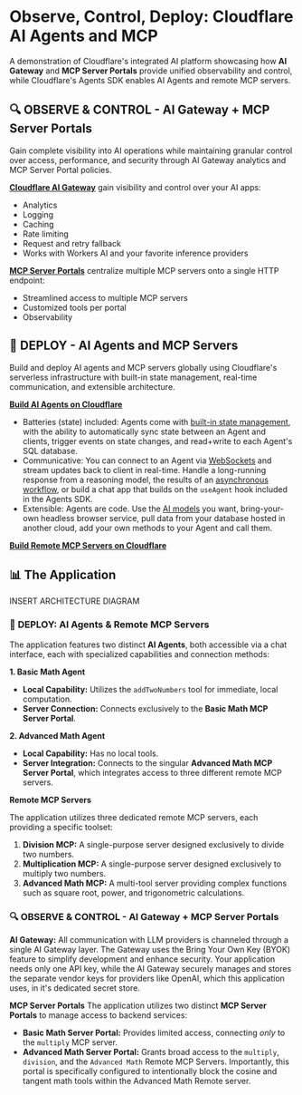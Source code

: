 # Observe, Control, Deploy: Cloudflare AI Agents and MCP

  

A demonstration of Cloudflare's integrated AI platform showcasing how **AI Gateway** and **MCP Server Portals** provide unified observability and control, while Cloudflare's Agents SDK enables AI Agents and remote MCP servers. 

  

## 🔍 **OBSERVE & CONTROL** - AI Gateway + MCP Server Portals

 Gain complete visibility into AI operations while maintaining granular control over access, performance, and security through AI Gateway analytics and MCP Server Portal policies.
 
**[Cloudflare AI Gateway](https://developers.cloudflare.com/ai-gateway/)** gain visibility and control over your AI apps:
- Analytics
- Logging
- Caching
- Rate limiting
- Request and retry fallback
- Works with Workers AI and your favorite inference providers
 

**[MCP Server Portals](https://developers.cloudflare.com/cloudflare-one/access-controls/ai-controls/mcp-portals/)** centralize multiple MCP servers onto a single HTTP endpoint:

-  Streamlined access to multiple MCP servers
-  Customized tools per portal
-  Observability

  

## 🚀 **DEPLOY** - AI Agents and MCP Servers

Build and deploy AI agents and MCP servers globally using Cloudflare's serverless infrastructure with built-in state management, real-time communication, and extensible architecture.

 **[Build AI Agents on Cloudflare](https://agents.cloudflare.com/)**
-   Batteries (state) included: Agents come with  [built-in state management](https://developers.cloudflare.com/agents/api-reference/store-and-sync-state/), with the ability to automatically sync state between an Agent and clients, trigger events on state changes, and read+write to each Agent's SQL database.
-   Communicative: You can connect to an Agent via  [WebSockets](https://developers.cloudflare.com/agents/api-reference/websockets/)  and stream updates back to client in real-time. Handle a long-running response from a reasoning model, the results of an  [asynchronous workflow](https://developers.cloudflare.com/agents/api-reference/run-workflows/), or build a chat app that builds on the  `useAgent`  hook included in the Agents SDK.
-   Extensible: Agents are code. Use the  [AI models](https://developers.cloudflare.com/agents/api-reference/using-ai-models/)  you want, bring-your-own headless browser service, pull data from your database hosted in another cloud, add your own methods to your Agent and call them.


 **[Build Remote MCP Servers on Cloudflare](https://developers.cloudflare.com/agents/guides/remote-mcp-server/)**


  

## 📊 **The Application**

INSERT ARCHITECTURE DIAGRAM
  

### 🚀 **DEPLOY**: AI Agents & Remote MCP Servers


The application features two distinct **AI Agents**, both accessible via a chat interface, each with specialized capabilities and connection methods:

**1. Basic Math Agent**

-   **Local Capability:** Utilizes the `addTwoNumbers` tool for immediate, local computation.
-   **Server Connection:** Connects exclusively to the **Basic Math MCP Server Portal**.

**2. Advanced Math Agent**

-   **Local Capability:** Has no local tools.
-   **Server Integration:** Connects to the singular **Advanced Math MCP Server Portal**, which integrates access to three different remote MCP servers.

**Remote MCP Servers**

The application utilizes three dedicated remote MCP servers, each providing a specific toolset:

1. **Division MCP:** A single-purpose server designed exclusively to divide two numbers.
2. **Multiplication MCP:** A single-purpose server designed exclusively to multiply two numbers.
3. **Advanced Math MCP:** A multi-tool server providing complex functions such as square root, power, and trigonometric calculations.
  

### 🔍 **OBSERVE & CONTROL** - AI Gateway + MCP Server Portals

**AI Gateway:**
All communication with LLM providers is channeled through a single AI Gateway layer. The Gateway uses the Bring Your Own Key (BYOK) feature to simplify development and enhance security. Your application needs only one API key, while the AI Gateway securely manages and stores the separate vendor keys for providers like OpenAI, which this application uses, in it's dedicated secret store.

**MCP Server Portals**
The application utilizes two distinct **MCP Server Portals** to manage access to backend services:

-   **Basic Math Server Portal:** Provides limited access, connecting _only_ to the `multiply` MCP server.
-   **Advanced Math Server Portal:** Grants broad access to the `multiply`, `division`, and the `Advanced Math` Remote MCP Servers. Importantly, this portal is specifically configured to intentionally block the cosine and tangent math tools within the Advanced Math Remote server.
  